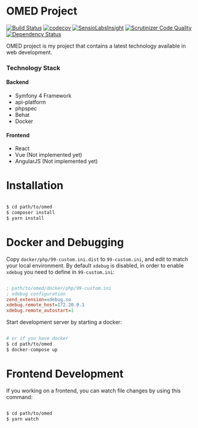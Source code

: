 # OMED Project

[![Build Status](https://travis-ci.org/kilip/omed-backend.svg?branch=master)](https://travis-ci.org/kilip/omed-backend)
[![codecov](https://codecov.io/gh/kilip/omed-backend/branch/master/graph/badge.svg)](https://codecov.io/gh/kilip/omed-backend)
[![SensioLabsInsight](https://insight.sensiolabs.com/projects/a4b2450d-0fce-427a-a7c0-ab451c5a8f93/mini.png)](https://insight.sensiolabs.com/projects/a4b2450d-0fce-427a-a7c0-ab451c5a8f93)
[![Scrutinizer Code Quality](https://scrutinizer-ci.com/g/kilip/omed-backend/badges/quality-score.png?b=master)](https://scrutinizer-ci.com/g/kilip/omed-backend/?branch=master)
[![Dependency Status](https://www.versioneye.com/user/projects/5a582cb60fb24f512d75fd44/badge.svg?style=flat-square)](https://www.versioneye.com/user/projects/5a582cb60fb24f512d75fd44)

OMED project is my project that contains a latest technology available
in web development.

### Technology Stack
#### Backend
- Symfony 4 Framework
- api-platform
- phpspec
- Behat
- Docker
#### Frontend
- React
- Vue (Not implemented yet)
- AngularJS (Not implemented yet)


Installation
====
```bash

$ cd path/to/omed
$ composer install
$ yarn install

```

Docker and Debugging
====
Copy `docker/php/99-custom.ini.dist` to `99-custom.ini`, and edit to match your local environment.
By default `xdebug` is disabled, in order to enable `xdebug` you need to define in `99-custom.ini`:

```ini

; path/to/omed/docker/php/99-custom.ini
; xdebug configuration
zend_extension=xdebug.so
xdebug.remote_host=172.20.0.1
xdebug.remote_autostart=1

```

Start development server by starting a docker: 

```bash

# or if you have docker
$ cd path/to/omed
$ docker-compose up

```

Frontend Development
====
If you working on a frontend, you can watch file changes by using this command: 

```bash

$ cd path/to/omed
$ yarn watch

```
